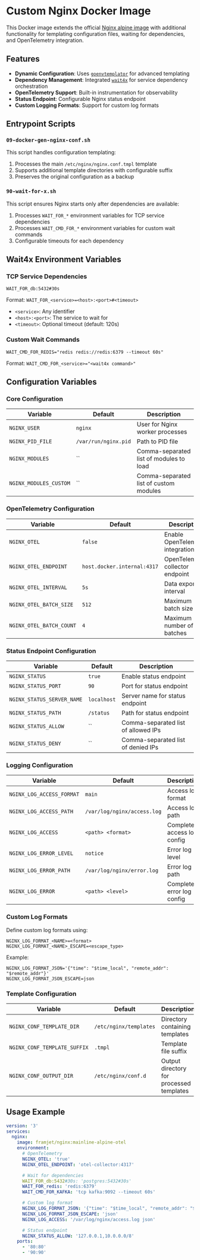 # Custom Nginx Docker Image

This Docker image extends the official [Nginx alpine image](https://hub.docker.com/_/nginx/tags?name=mainline-alpine-otel) with additional functionality for templating
configuration files, waiting for dependencies, and OpenTelemetry integration.

## Features

- **Dynamic Configuration**: Uses [
  `goenvtemplator`](https://github.com/aurimasniekis/goenvtemplator) for advanced templating
- **Dependency Management**: Integrated [`wait4x`](https://wait4x.dev/) for service dependency
  orchestration
- **OpenTelemetry Support**: Built-in instrumentation for observability
- **Status Endpoint**: Configurable Nginx status endpoint
- **Custom Logging Formats**: Support for custom log formats

## Entrypoint Scripts

### `09-docker-gen-nginx-conf.sh`

This script handles configuration templating:

1. Processes the main `/etc/nginx/nginx.conf.tmpl` template
2. Supports additional template directories with configurable suffix
3. Preserves the original configuration as a backup

### `90-wait-for-x.sh`

This script ensures Nginx starts only after dependencies are available:

1. Processes `WAIT_FOR_*` environment variables for TCP service dependencies
2. Processes `WAIT_CMD_FOR_*` environment variables for custom wait commands
3. Configurable timeouts for each dependency

## Wait4x Environment Variables

### TCP Service Dependencies

```
WAIT_FOR_db:5432#30s
```

Format: `WAIT_FOR_<service>=<host>:<port>#<timeout>`

- `<service>`: Any identifier
- `<host>:<port>`: The service to wait for
- `<timeout>`: Optional timeout (default: 120s)

### Custom Wait Commands

```
WAIT_CMD_FOR_REDIS="redis redis://redis:6379 --timeout 60s"
```

Format: `WAIT_CMD_FOR_<service>="<wait4x command>"`

## Configuration Variables

### Core Configuration

| Variable               | Default              | Description                             |
|------------------------|----------------------|-----------------------------------------|
| `NGINX_USER`           | `nginx`              | User for Nginx worker processes         |
| `NGINX_PID_FILE`       | `/var/run/nginx.pid` | Path to PID file                        |
| `NGINX_MODULES`        | ``                   | Comma-separated list of modules to load |
| `NGINX_MODULES_CUSTOM` | ``                   | Comma-separated list of custom modules  |

### OpenTelemetry Configuration

| Variable                 | Default                     | Description                      |
|--------------------------|-----------------------------|----------------------------------|
| `NGINX_OTEL`             | `false`                     | Enable OpenTelemetry integration |
| `NGINX_OTEL_ENDPOINT`    | `host.docker.internal:4317` | OpenTelemetry collector endpoint |
| `NGINX_OTEL_INTERVAL`    | `5s`                        | Data export interval             |
| `NGINX_OTEL_BATCH_SIZE`  | `512`                       | Maximum batch size               |
| `NGINX_OTEL_BATCH_COUNT` | `4`                         | Maximum number of batches        |

### Status Endpoint Configuration

| Variable                   | Default     | Description                         |
|----------------------------|-------------|-------------------------------------|
| `NGINX_STATUS`             | `true`      | Enable status endpoint              |
| `NGINX_STATUS_PORT`        | `90`        | Port for status endpoint            |
| `NGINX_STATUS_SERVER_NAME` | `localhost` | Server name for status endpoint     |
| `NGINX_STATUS_PATH`        | `/status`   | Path for status endpoint            |
| `NGINX_STATUS_ALLOW`       | ``          | Comma-separated list of allowed IPs |
| `NGINX_STATUS_DENY`        | ``          | Comma-separated list of denied IPs  |

### Logging Configuration

| Variable                  | Default                     | Description                |
|---------------------------|-----------------------------|----------------------------|
| `NGINX_LOG_ACCESS_FORMAT` | `main`                      | Access log format          |
| `NGINX_LOG_ACCESS_PATH`   | `/var/log/nginx/access.log` | Access log path            |
| `NGINX_LOG_ACCESS`        | `<path> <format>`           | Complete access log config |
| `NGINX_LOG_ERROR_LEVEL`   | `notice`                    | Error log level            |
| `NGINX_LOG_ERROR_PATH`    | `/var/log/nginx/error.log`  | Error log path             |
| `NGINX_LOG_ERROR`         | `<path> <level>`            | Complete error log config  |

### Custom Log Formats

Define custom log formats using:

```
NGINX_LOG_FORMAT_<NAME>=<format>
NGINX_LOG_FORMAT_<NAME>_ESCAPE=<escape_type>
```

Example:

```
NGINX_LOG_FORMAT_JSON='{"time": "$time_local", "remote_addr": "$remote_addr"}'
NGINX_LOG_FORMAT_JSON_ESCAPE=json
```

### Template Configuration

| Variable                     | Default                | Description                              |
|------------------------------|------------------------|------------------------------------------|
| `NGINX_CONF_TEMPLATE_DIR`    | `/etc/nginx/templates` | Directory containing templates           |
| `NGINX_CONF_TEMPLATE_SUFFIX` | `.tmpl`                | Template file suffix                     |
| `NGINX_CONF_OUTPUT_DIR`      | `/etc/nginx/conf.d`    | Output directory for processed templates |

## Usage Example

```yaml
version: '3'
services:
  nginx:
    image: framjet/nginx:mainline-alpine-otel
    environment:
      # OpenTelemetry
      NGINX_OTEL: 'true'
      NGINX_OTEL_ENDPOINT: 'otel-collector:4317'

      # Wait for dependencies
      WAIT_FOR_db:5432#30s: 'postgres:5432#30s'
      WAIT_FOR_redis: 'redis:6379'
      WAIT_CMD_FOR_KAFKA: 'tcp kafka:9092 --timeout 60s'

      # Custom log format
      NGINX_LOG_FORMAT_JSON: '{"time": "$time_local", "remote_addr": "$remote_addr"}'
      NGINX_LOG_FORMAT_JSON_ESCAPE: 'json'
      NGINX_LOG_ACCESS: '/var/log/nginx/access.log json'

      # Status endpoint
      NGINX_STATUS_ALLOW: '127.0.0.1,10.0.0.0/8'
    ports:
      - '80:80'
      - '90:90'
```
